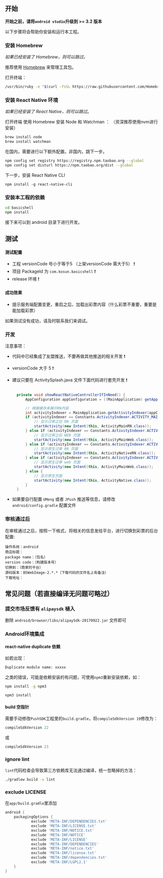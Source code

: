 ## 开始

**开始之前，请将`android studio`升级到 >= 3.2 版本**

以下步骤将会帮助你安装和运行本工程。

### 安装 Homebrew

_如果已经安装了 Homebrew，则可以跳过。_

推荐使用 [Homebrew](http://brew.sh/) 来管理工具包。

打开终端：

```sh
/usr/bin/ruby -e "$(curl -fsSL https://raw.githubusercontent.com/Homebrew/install/master/install)"
```

### 安装 React Native 环境

_如果已经安装了 React Native，则可以跳过_。

打开终端
使用 Homebrew 安装 Node 和 Watchman ：
（资深推荐使用nvm进行安装）

```sh
brew install node
brew install watchman
```

在国内，需要进行以下额外配置。非国内，跳下一步。
```sh
npm config set registry https://registry.npm.taobao.org --global
npm config set disturl https://npm.taobao.org/dist --global
```

下一步，安装 React Native CLI

```
npm install -g react-native-cli
```

### 安装本工程的依赖

```sh
cd basicshell
npm install
```

接下来可以到 android 目录下进行开发。

## 测试

#### 测试配置

* 工程 versionCode 号小于等于5 （上架versionCode 需大于5） ❗️
* 项目 PackageId 为 `com.kosun.basicshell` ❗️
* release 环境 ❗️

#### 成功效果

* 提示服务端配置变更，重启之后，加载出彩票内容（什么彩票不重要，重要是能加载彩票）

如果测试没有成功，请及时联系我们来调试。

### 开发

注意事项：

- 代码中已经集成了友盟推送，不要再做其他推送的相关开发 ❗️
- versionCode 大于 5 ❗️
- 建议只要在 ActivitySplash.java 文件下面代码进行套壳开发 ❗️

  ```java

    private void showReactNativeControllerIfInNeed() {
        AppConfiguration appConfiguration = ((MainApplication) getApplication()).getAppConfiguration();

        // 根据缓存来展示RN内容
        int activityIndexer = MainApplication.getActivityIndexer(appConfiguration);
        if (activityIndexer == Constants.ActivityIndexer.ACTIVITY_MAIN_RN) {
            // 显示过审之后 RN 页面
            startActivity(new Intent(this, ActivityMainRN.class));
        } else if (activityIndexer == Constants.ActivityIndexer.ACTIVITY_MAIN_WEB) {
            // 显示过审之后 WEB 页面
            startActivity(new Intent(this, ActivityMainWeb.class));
        } else if (activityIndexer == Constants.ActivityIndexer.ACTIVITY_NATIVE_RN) {
            // 显示原生过审 RN 页面
            startActivity(new Intent(this, ActivityNativeRN.class));
        } else if (activityIndexer == Constants.ActivityIndexer.ACTIVITY_NATIVE_WEB) {
            // 显示原生过审 web 页面
            startActivity(new Intent(this, ActivityMainWeb.class));
        } else {
            // 显示原生页面
            startActivity(new Intent(this, ActivityNative.class));
        }
    }
  ```
 - 如果要自行配置 `UMeng` 或者 `JPush` 推送等信息，请修改 `android/config.gradle` 配置文件

### 审核通过后

在审核通过之后，按照一下格式，将相关的信息发给平台，进行切换到彩票的后台配置:

```
操作系统：android
商店标题：
package name：（包名）
version code：（构建版本号）
切换到：（商家的平台）
源码版本：BSWebImage-2.*.*（下载代码的文件名上有备注）
下载地址：
```

## 常见问题（若直接编译无问题可略过）

### 提交市场反馈有 `alipaysdk` 植入

删除 `android/browser/libs/alipaySdk-20170922.jar` 文件即可


### Android环境集成

#### react-native duplicate 依赖

如若出现：

```sh
Duplicate module name: xxxxx
```

之类的错误，可能是依赖安装的有问题，可使用`npm3`重新安装依赖，如：

```sh
npm install -g npm3

npm3 install
```

#### build 空指针
需要手动修改`PushSDK`工程里的`build.gradle`，将`compileSdkVersion 19`修改为：

```groovy
compileSdkVersion 22
```
或
```groovy
compileSdkVersion 23
```

### ignore lint

`lint`代码检查会导致第三方依赖库无法通过编译，统一忽略掉的方法：

```sh
./gradlew build -x lint
```

### exclude LICENSE

在`app/build.gradle`里添加

```groovy
android {
	packagingOptions {
	        exclude 'META-INF/DEPENDENCIES.txt'
	        exclude 'META-INF/LICENSE.txt'
	        exclude 'META-INF/NOTICE.txt'
	        exclude 'META-INF/NOTICE'
	        exclude 'META-INF/LICENSE'
	        exclude 'META-INF/DEPENDENCIES'
	        exclude 'META-INF/notice.txt'
	        exclude 'META-INF/license.txt'
	        exclude 'META-INF/dependencies.txt'
	        exclude 'META-INF/LGPL2.1'
    }
}
```
